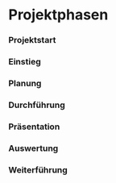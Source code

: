 # Projektphasen

### Projektstart

### Einstieg

### Planung

### Durchführung

### Präsentation

### Auswertung

### Weiterführung


